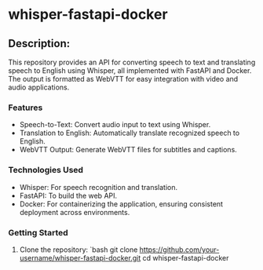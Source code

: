 # whisper-fastapi-docker
## Description:
This repository provides an API for converting speech to text and translating speech to English using Whisper, all implemented with FastAPI and Docker. The output is formatted as WebVTT for easy integration with video and audio applications.

### Features

- Speech-to-Text: Convert audio input to text using Whisper.
- Translation to English: Automatically translate recognized speech to English.
- WebVTT Output: Generate WebVTT files for subtitles and captions.

### Technologies Used

- Whisper: For speech recognition and translation.
- FastAPI: To build the web API.
- Docker: For containerizing the application, ensuring consistent deployment across environments.

### Getting Started

1. Clone the repository:
   `bash
   git clone https://github.com/your-username/whisper-fastapi-docker.git
   cd whisper-fastapi-docker
